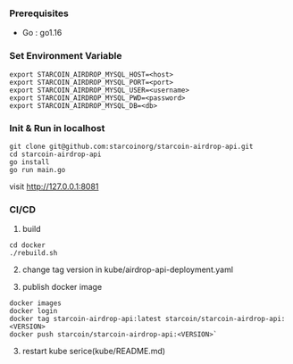 ### Prerequisites

- Go        : go1.16

### Set Environment Variable

```
export STARCOIN_AIRDROP_MYSQL_HOST=<host>
export STARCOIN_AIRDROP_MYSQL_PORT=<port>
export STARCOIN_AIRDROP_MYSQL_USER=<username>
export STARCOIN_AIRDROP_MYSQL_PWD=<password>
export STARCOIN_AIRDROP_MYSQL_DB=<db>
```

### Init & Run in localhost

```
git clone git@github.com:starcoinorg/starcoin-airdrop-api.git
cd starcoin-airdrop-api
go install
go run main.go
```

visit http://127.0.0.1:8081

### CI/CD
1. build
```
cd docker
./rebuild.sh
```
2. change tag version in kube/airdrop-api-deployment.yaml

3. publish docker image
```
docker images
docker login
docker tag starcoin-airdrop-api:latest starcoin/starcoin-airdrop-api:<VERSION>
docker push starcoin/starcoin-airdrop-api:<VERSION>`
```

3. restart kube serice(kube/README.md)


